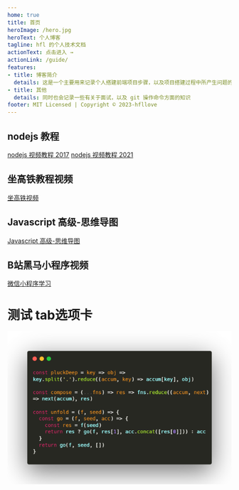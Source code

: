 ```yaml
---
home: true
title: 首页
heroImage: /hero.jpg
heroText: 个人博客
tagline: hfl 的个人技术文档
actionText: 点击进入 →
actionLink: /guide/
features:
- title: 博客简介
  details: 这是一个主要用来记录个人搭建前端项目步骤，以及项目搭建过程中所产生问题的技术博客
- title: 其他
  details: 同时也会记录一些有关于面试，以及 git 操作命令方面的知识
footer: MIT Licensed | Copyright © 2023-hfllove
---
```

## nodejs 教程
[nodejs 视频教程 2017](https://www.bilibili.com/video/BV16E41137ZU/?spm_id_from=333.788.recommend_more_video.13&vd_source=383d958999bc6841badec4b1b44b3b84)
[nodejs 视频教程 2021](https://www.bilibili.com/video/BV1a34y167AZ?p=2&vd_source=383d958999bc6841badec4b1b44b3b84)
## 坐高铁教程视频
[坐高铁视频](https://www.bilibili.com/video/BV13e4y1H7g1/?spm_id_from=333.337.search-card.all.click&vd_source=383d958999bc6841badec4b1b44b3b84)
## Javascript 高级-思维导图
[Javascript 高级-思维导图](https://www.zhixi.com/drawing/52a9fc946a1a977d51806b991a729e97?page=owner&current=1)
## B站黑马小程序视频
[微信小程序学习](https://www.bilibili.com/video/BV1834y1676P/?p=19&vd_source=383d958999bc6841badec4b1b44b3b84)

# 测试 tab选项卡

<RecoDemo>
  <template slot="code-template">
    <<< @/docs/.vuepress/demo/demo.vue?template
  </template>
  <template slot="code-script">
    <<< @/docs/.vuepress/demo/demo.vue?script
  </template>
  <template slot="code-style">
    <<< @/docs/.vuepress/demo/demo.vue?style
  </template>
</RecoDemo>

<RecoDemo>
   <template slot="code-md">
    这段代码将数组 arr 通过 reduce 方法转换成一个新的数组 result。<br>在每次迭代中，我们检查当前元素的 a 属性是否为 2。<br>如果是，我们将其作为新的子数组的第一个元素加入到结果数组 acc 中。<br>否则，我们将其添加到最后一个子数组中。如果结果数组中还没有子数组，则忽略当前元素。
  </template>
  <template slot="code-js">
    <<< @/docs/.vuepress/demo/index.js
  </template>
  <template slot="code-html">
    <<< @/docs/.vuepress/demo/index.html
  </template>
  <img src="/images/carbon.png" slot="demo" />
</RecoDemo>

